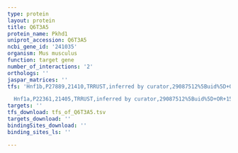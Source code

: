 ```yaml
---
type: protein
layout: protein
title: Q6T3A5
protein_name: Pkhd1
uniprot_accession: Q6T3A5
ncbi_gene_id: '241035'
organism: Mus musculus
function: target gene
number_of_interactions: '2'
orthologs: ''
jaspar_matrices: ''
tfs: 'Hnf1b,P27889,21410,TRRUST,inferred by curator,29087512%5Buid%5D+OR+15067314%5Buid%5D+OR+15647252%5Buid%5D,Yes

  Hnf1a,P22361,21405,TRRUST,inferred by curator,29087512%5Buid%5D+OR+15067314%5Buid%5D,Yes'
targets: ''
tfs_download: tfs_of_Q6T3A5.tsv
targets_download: ''
bindingSites_download: ''
binding_sites_ls: ''

---
```

